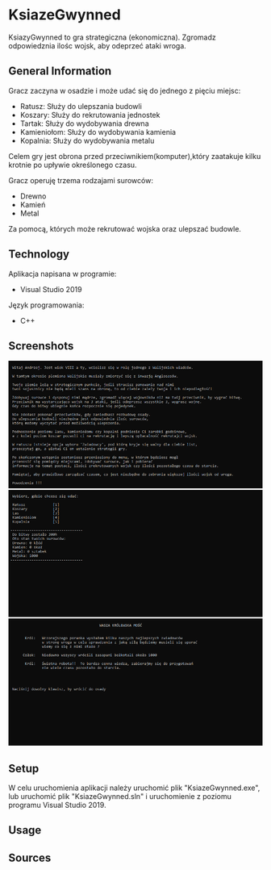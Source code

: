 # KsiazeGwynned
KsiazyGwynned to gra strategiczna (ekonomiczna).
Zgromadz odpowiedznia ilośc wojsk, aby odeprzeć ataki wroga.

## General Information


Gracz zaczyna w osadzie i może udać się do jednego z pięciu miejsc:
* Ratusz: Służy do ulepszania budowli
* Koszary: Służy do rekrutowania jednostek
* Tartak: Służy do wydobywania drewna
* Kamieniołom: Służy do wydobywania kamienia
* Kopalnia: Służy do wydobywania metalu

Celem gry jest obrona przed przeciwnikiem(komputer),który zaatakuje kilku krotnie po upływie określonego czasu.

Gracz operuję trzema rodzajami surowców:
* Drewno
* Kamień 
* Metal
 
Za pomocą, których może rekrutować wojska oraz ulepszać budowle.

## Technology 
 Aplikacja napisana w programie:
* Visual Studio 2019

 Język programowania:
* C++
## Screenshots
![scr1](screenshots/scr1.png)
![scr2](screenshots/scr2.png)
![scr3](screenshots/scr3.png)

## Setup
 W celu uruchomienia aplikacji należy uruchomić plik "KsiazeGwynned.exe",
 lub uruchomić plik "KsiazeGwynned.sln" i uruchomienie z poziomu programu Visual Studio 2019.
## Usage

## Sources


